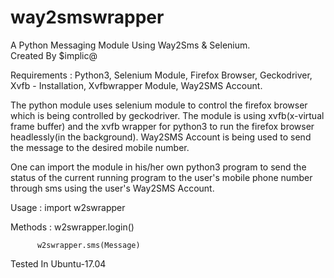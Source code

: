 # way2smswrapper
A Python Messaging Module Using Way2Sms & Selenium.  
Created By $implic@

Requirements : Python3, 
               Selenium Module, 
               Firefox Browser, 
               Geckodriver, 
               Xvfb - Installation, 
               Xvfbwrapper Module, 
               Way2SMS Account.

The python module uses selenium module to control the firefox browser which is being controlled by geckodriver.
The module is using xvfb(x-virtual frame buffer) and the xvfb wrapper for python3 to run the firefox browser 
headlessly(in the background). Way2SMS Account is being used to send the message to the desired mobile number.

One can import the module in his/her own python3 program to send the status of the current running program to 
the user's mobile phone number through sms using the user's Way2SMS Account.

Usage   : import w2swrapper

Methods : w2swrapper.login()

          w2swrapper.sms(Message)

Tested In Ubuntu-17.04
